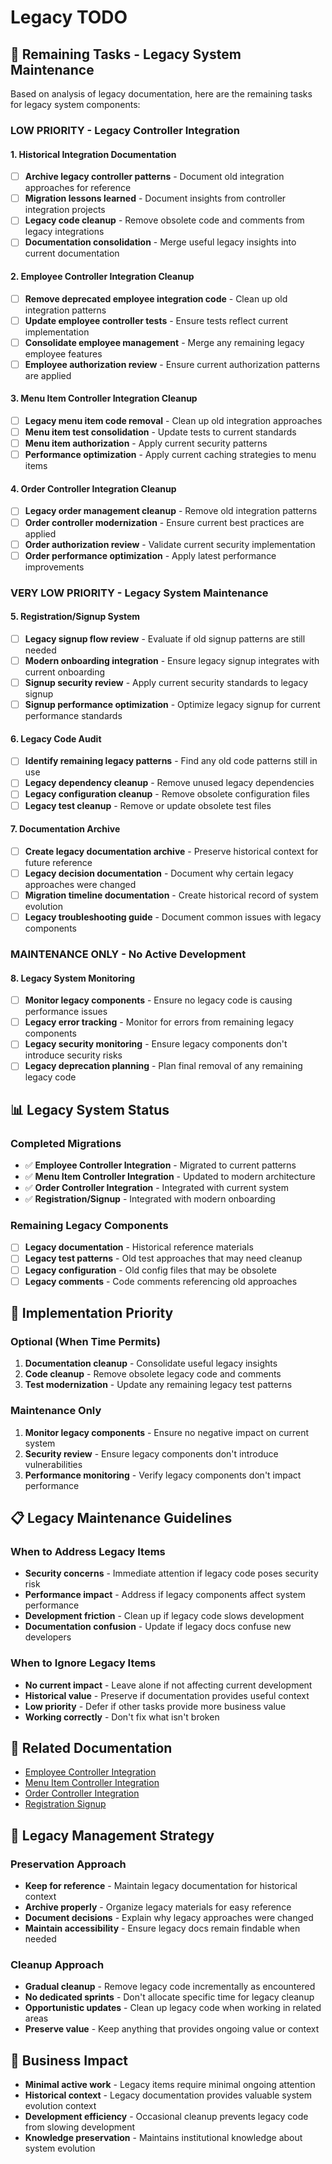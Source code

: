 # Legacy TODO

## 🎯 **Remaining Tasks - Legacy System Maintenance**

Based on analysis of legacy documentation, here are the remaining tasks for legacy system components:

### **LOW PRIORITY - Legacy Controller Integration**

#### **1. Historical Integration Documentation**
- [ ] **Archive legacy controller patterns** - Document old integration approaches for reference
- [ ] **Migration lessons learned** - Document insights from controller integration projects
- [ ] **Legacy code cleanup** - Remove obsolete code and comments from legacy integrations
- [ ] **Documentation consolidation** - Merge useful legacy insights into current documentation

#### **2. Employee Controller Integration Cleanup**
- [ ] **Remove deprecated employee integration code** - Clean up old integration patterns
- [ ] **Update employee controller tests** - Ensure tests reflect current implementation
- [ ] **Consolidate employee management** - Merge any remaining legacy employee features
- [ ] **Employee authorization review** - Ensure current authorization patterns are applied

#### **3. Menu Item Controller Integration Cleanup**
- [ ] **Legacy menu item code removal** - Clean up old integration approaches
- [ ] **Menu item test consolidation** - Update tests to current standards
- [ ] **Menu item authorization** - Apply current security patterns
- [ ] **Performance optimization** - Apply current caching strategies to menu items

#### **4. Order Controller Integration Cleanup**
- [ ] **Legacy order management cleanup** - Remove old integration patterns
- [ ] **Order controller modernization** - Ensure current best practices are applied
- [ ] **Order authorization review** - Validate current security implementation
- [ ] **Order performance optimization** - Apply latest performance improvements

### **VERY LOW PRIORITY - Legacy System Maintenance**

#### **5. Registration/Signup System**
- [ ] **Legacy signup flow review** - Evaluate if old signup patterns are still needed
- [ ] **Modern onboarding integration** - Ensure legacy signup integrates with current onboarding
- [ ] **Signup security review** - Apply current security standards to legacy signup
- [ ] **Signup performance optimization** - Optimize legacy signup for current performance standards

#### **6. Legacy Code Audit**
- [ ] **Identify remaining legacy patterns** - Find any old code patterns still in use
- [ ] **Legacy dependency cleanup** - Remove unused legacy dependencies
- [ ] **Legacy configuration cleanup** - Remove obsolete configuration files
- [ ] **Legacy test cleanup** - Remove or update obsolete test files

#### **7. Documentation Archive**
- [ ] **Create legacy documentation archive** - Preserve historical context for future reference
- [ ] **Legacy decision documentation** - Document why certain legacy approaches were changed
- [ ] **Migration timeline documentation** - Create historical record of system evolution
- [ ] **Legacy troubleshooting guide** - Document common issues with legacy components

### **MAINTENANCE ONLY - No Active Development**

#### **8. Legacy System Monitoring**
- [ ] **Monitor legacy components** - Ensure no legacy code is causing performance issues
- [ ] **Legacy error tracking** - Monitor for errors from remaining legacy components
- [ ] **Legacy security monitoring** - Ensure legacy components don't introduce security risks
- [ ] **Legacy deprecation planning** - Plan final removal of any remaining legacy code

## 📊 **Legacy System Status**

### **Completed Migrations**
- ✅ **Employee Controller Integration** - Migrated to current patterns
- ✅ **Menu Item Controller Integration** - Updated to modern architecture
- ✅ **Order Controller Integration** - Integrated with current system
- ✅ **Registration/Signup** - Integrated with modern onboarding

### **Remaining Legacy Components**
- [ ] **Legacy documentation** - Historical reference materials
- [ ] **Legacy test patterns** - Old test approaches that may need cleanup
- [ ] **Legacy configuration** - Old config files that may be obsolete
- [ ] **Legacy comments** - Code comments referencing old approaches

## 🎯 **Implementation Priority**

### **Optional (When Time Permits)**
1. **Documentation cleanup** - Consolidate useful legacy insights
2. **Code cleanup** - Remove obsolete legacy code and comments
3. **Test modernization** - Update any remaining legacy test patterns

### **Maintenance Only**
1. **Monitor legacy components** - Ensure no negative impact on current system
2. **Security review** - Ensure legacy components don't introduce vulnerabilities
3. **Performance monitoring** - Verify legacy components don't impact performance

## 📋 **Legacy Maintenance Guidelines**

### **When to Address Legacy Items**
- **Security concerns** - Immediate attention if legacy code poses security risk
- **Performance impact** - Address if legacy components affect system performance
- **Development friction** - Clean up if legacy code slows development
- **Documentation confusion** - Update if legacy docs confuse new developers

### **When to Ignore Legacy Items**
- **No current impact** - Leave alone if not affecting current development
- **Historical value** - Preserve if documentation provides useful context
- **Low priority** - Defer if other tasks provide more business value
- **Working correctly** - Don't fix what isn't broken

## 🔗 **Related Documentation**
- [Employee Controller Integration](employees-controller-integration.md)
- [Menu Item Controller Integration](menuitem-controller-integration.md)
- [Order Controller Integration](ordrs-controller-integration.md)
- [Registration Signup](reg-signup.md)

## 📝 **Legacy Management Strategy**

### **Preservation Approach**
- **Keep for reference** - Maintain legacy documentation for historical context
- **Archive properly** - Organize legacy materials for easy reference
- **Document decisions** - Explain why legacy approaches were changed
- **Maintain accessibility** - Ensure legacy docs remain findable when needed

### **Cleanup Approach**
- **Gradual cleanup** - Remove legacy code incrementally as encountered
- **No dedicated sprints** - Don't allocate specific time for legacy cleanup
- **Opportunistic updates** - Clean up legacy code when working in related areas
- **Preserve value** - Keep anything that provides ongoing value or context

## 🚀 **Business Impact**
- **Minimal active work** - Legacy items require minimal ongoing attention
- **Historical context** - Legacy documentation provides valuable system evolution context
- **Development efficiency** - Occasional cleanup prevents legacy code from slowing development
- **Knowledge preservation** - Maintains institutional knowledge about system evolution
